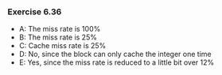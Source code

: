 ### Exercise 6.36
- A: The miss rate is 100%
- B: The miss rate is 25%
- C: Cache miss rate is 25%
- D: No, since the block can only cache the integer one time
- E: Yes, since the miss rate is reduced to a little bit over 12%
